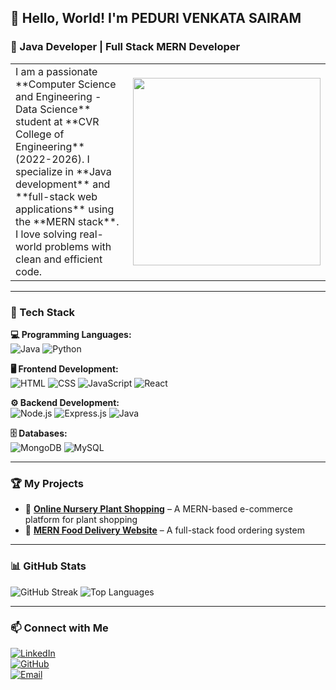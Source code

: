 ## 👋 Hello, World! I'm PEDURI VENKATA SAIRAM

### 🚀 Java Developer | Full Stack MERN Developer
<table>
<tr>
<td>
I am a passionate **Computer Science and Engineering - Data Science** student at **CVR College of Engineering** (2022-2026). I specialize in **Java development** and **full-stack web applications** using the **MERN stack**. I love solving real-world problems with clean and efficient code.
</td>
<td>
<img src="https://media.giphy.com/media/qgQUggAC3Pfv687qPC/giphy.gif" width="300"/>
</td>
</tr>
</table>

---

### 🔧 Tech Stack

**💻 Programming Languages:**  
![Java](https://img.shields.io/badge/Java-007396?style=for-the-badge&logo=java&logoColor=white) ![Python](https://img.shields.io/badge/Python-3776AB?style=for-the-badge&logo=python&logoColor=white)

**🖥 Frontend Development:**  
![HTML](https://img.shields.io/badge/HTML5-E34F26?style=for-the-badge&logo=html5&logoColor=white) ![CSS](https://img.shields.io/badge/CSS3-1572B6?style=for-the-badge&logo=css3&logoColor=white) ![JavaScript](https://img.shields.io/badge/JavaScript-F7DF1E?style=for-the-badge&logo=javascript&logoColor=black) ![React](https://img.shields.io/badge/React-61DAFB?style=for-the-badge&logo=react&logoColor=black)

**⚙ Backend Development:**  
![Node.js](https://img.shields.io/badge/Node.js-43853D?style=for-the-badge&logo=node.js&logoColor=white) ![Express.js](https://img.shields.io/badge/Express.js-000000?style=for-the-badge&logo=express&logoColor=white) ![Java](https://img.shields.io/badge/SpringBoot-6DB33F?style=for-the-badge&logo=spring&logoColor=white)

**🗄️ Databases:**  
![MongoDB](https://img.shields.io/badge/MongoDB-47A248?style=for-the-badge&logo=mongodb&logoColor=white) ![MySQL](https://img.shields.io/badge/MySQL-4479A1?style=for-the-badge&logo=mysql&logoColor=white)

---

### 🏆 My Projects

- 🌱 **[Online Nursery Plant Shopping](#)** – A MERN-based e-commerce platform for plant shopping  
- 🍔 **[MERN Food Delivery Website](#)** – A full-stack food ordering system  

---

### 📊 GitHub Stats

![GitHub Streak](https://github-readme-stats.vercel.app/api?username=sairam-peduri&show_icons=true&theme=react&hide_border=true)
![Top Languages](https://github-readme-stats.vercel.app/api/top-langs/?username=sairam-peduri&layout=compact&theme=react)

---

### 📫 Connect with Me

[![LinkedIn](https://img.shields.io/badge/LinkedIn-0A66C2?style=for-the-badge&logo=linkedin&logoColor=white)](https://www.linkedin.com/in/peduri-venkata-sairam)  
[![GitHub](https://img.shields.io/badge/GitHub-181717?style=for-the-badge&logo=github&logoColor=white)](https://github.com/sairam-peduri)  
[![Email](https://img.shields.io/badge/Email-D14836?style=for-the-badge&logo=gmail&logoColor=white)](mailto:sairampeduri@gmail.com)

